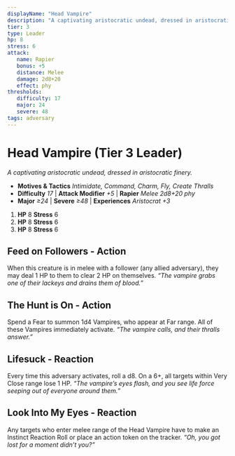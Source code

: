```yaml
---
displayName: "Head Vampire"
description: "A captivating aristocratic undead, dressed in aristocratic finery."
tier: 3
type: Leader
hp: 8
stress: 6
attack:
   name: Rapier
   bonus: +5
   distance: Melee
   damage: 2d8+20
   effect: phy
thresholds:
   difficulty: 17
   major: 24
   severe: 48
tags: adversary
---
```

# Head Vampire (Tier 3 Leader)
_A captivating aristocratic undead, dressed in aristocratic finery._

- **Motives & Tactics** _Intimidate, Command, Charm, Fly, Create Thralls_
- **Difficulty** _17_ | **Attack Modifier** _+5_ | **Rapier** _Melee 2d8+20 phy_
- **Major** _≥24_ | **Severe** _≥48_ | **Experiences** _Aristocrat +3_

1. **HP** 8
   **Stress** 6
2. **HP** 8
   **Stress** 6
3. **HP** 8
   **Stress** 6

## Feed on Followers - Action
When this creature is in melee with a follower (any allied adversary), they may deal 1 HP to them to clear 2 HP on themselves. _“The vampire grabs one of their lackeys and drains them of blood.”_

## The Hunt is On - Action
Spend a Fear to summon 1d4 Vampires, who appear at Far range. All of these Vampires immediately activate. _“The vampire calls, and their thralls answer.”_

## Lifesuck - Reaction
Every time this adversary activates, roll a d8. On a 6+, all targets within Very Close range lose 1 HP. _“The vampire’s eyes flash, and you see life force seeping out of everyone around them.”_

## Look Into My Eyes - Reaction
Any targets who enter melee range of the Head Vampire have to make an Instinct Reaction Roll or place an action token on the tracker. _“Oh, you got lost for a moment didn’t you?”_
